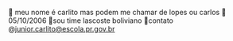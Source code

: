 🧊 meu nome é carlito mas podem me chamar de lopes ou carlos 
🧊05/10/2006
🧊sou time lascoste boliviano 
🧊contato @junior.carlito@escola.pr.gov.br
